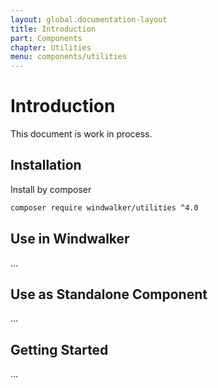```yaml
---
layout: global.documentation-layout
title: Introduction
part: Components
chapter: Utilities
menu: components/utilities
---
```


# Introduction

This document is work in process.

## Installation

Install by composer

```bash
composer require windwalker/utilities ^4.0
```

## Use in Windwalker

...

## Use as Standalone Component

...

## Getting Started

...
